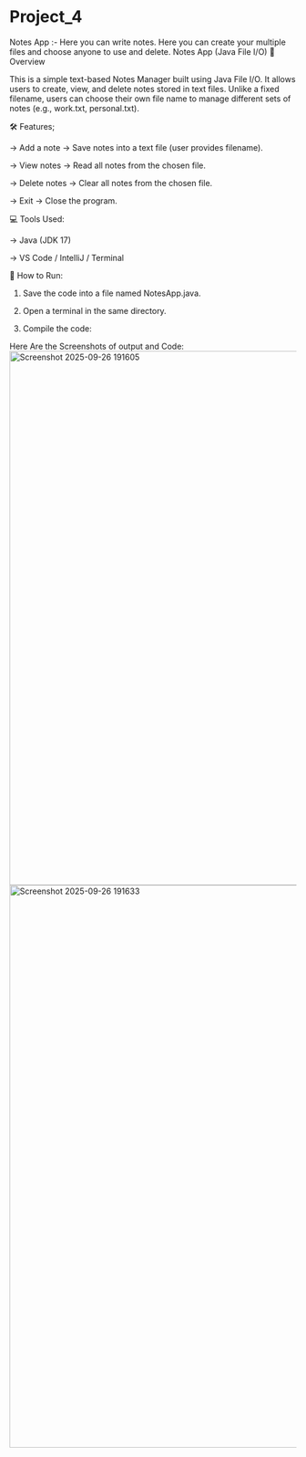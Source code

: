 # Project_4
Notes App :- Here you can write notes. Here you can create your multiple files and choose anyone to use and delete.
Notes App (Java File I/O)
📌 Overview

This is a simple text-based Notes Manager built using Java File I/O.
It allows users to create, view, and delete notes stored in text files.
Unlike a fixed filename, users can choose their own file name to manage different sets of notes (e.g., work.txt, personal.txt).


🛠️ Features;

-> Add a note → Save notes into a text file (user provides filename).

-> View notes → Read all notes from the chosen file.

-> Delete notes → Clear all notes from the chosen file.

-> Exit → Close the program.



💻 Tools Used:

-> Java (JDK 17)

-> VS Code / IntelliJ / Terminal



🚀 How to Run:

1) Save the code into a file named NotesApp.java.

2) Open a terminal in the same directory.

3) Compile the code:

Here Are the Screenshots of output and Code:
<img width="1203" height="936" alt="Screenshot 2025-09-26 191605" src="https://github.com/user-attachments/assets/86d1ae7c-c48f-424a-8b6c-16e84e5b45e3" />
<img width="714" height="986" alt="Screenshot 2025-09-26 191633" src="https://github.com/user-attachments/assets/eb46c8d2-b705-472f-8354-4abad9f032af" />


